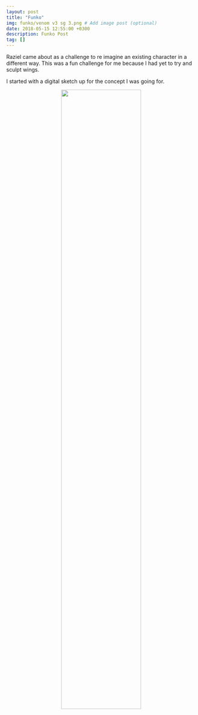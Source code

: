 ```yaml
---
layout: post
title: "Funko"
img: funko/venom v3 sg 3.png # Add image post (optional)
date: 2018-05-15 12:55:00 +0300
description: Funko Post
tag: []
---
```


Raziel came about as a challenge to re imagine an existing character in a different way. This was a fun challenge for me because I had yet to try and sculpt wings. 

I started with a digital sketch up for the concept I was going for.

<p align="center">
	<img src="{{ '/assets/img/funko/venom v3 sg 3.png | prepend: site.baseurl }}" alt=""  style="width: 65%; height: 65%"> 
	<!-- <figcaption>Caption</figcaption> -->
</p>
